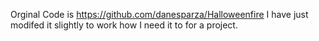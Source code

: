 Orginal Code is https://github.com/danesparza/Halloweenfire
I have just modifed it slightly to work how I need it to for a project.